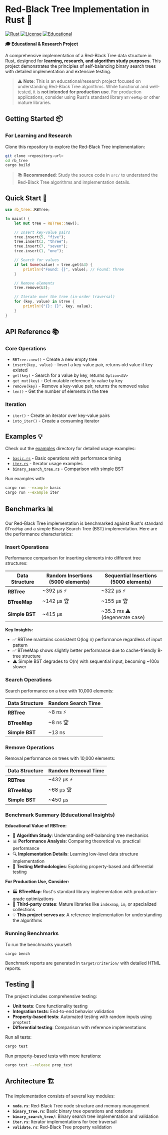 # Red-Black Tree Implementation in Rust 🌳

[![Rust](https://img.shields.io/badge/rust-2024%20edition-orange.svg)](https://www.rust-lang.org/)
[![License](https://img.shields.io/badge/license-MIT-blue.svg)](LICENSE)
[![Educational](https://img.shields.io/badge/purpose-educational%20%26%20research-green.svg)]()

**🎓 Educational & Research Project**

A comprehensive implementation of a Red-Black Tree data structure in Rust, designed for **learning, research, and algorithm study purposes**. This project demonstrates the principles of self-balancing binary search trees with detailed implementation and extensive testing.

> ⚠️ **Note**: This is an educational/research project focused on understanding Red-Black Tree algorithms. While functional and well-tested, it is **not intended for production use**. For production applications, consider using Rust's standard library `BTreeMap` or other mature libraries.

## Getting Started 📦

### For Learning and Research

Clone this repository to explore the Red-Black Tree implementation:

```bash
git clone <repository-url>
cd rb_tree
cargo build
```

> 📚 **Recommended**: Study the source code in `src/` to understand the Red-Black Tree algorithms and implementation details.

## Quick Start 🚀

```rust
use rb_tree::RBTree;

fn main() {
    let mut tree = RBTree::new();

    // Insert key-value pairs
    tree.insert(5, "five");
    tree.insert(3, "three");
    tree.insert(7, "seven");
    tree.insert(1, "one");

    // Search for values
    if let Some(value) = tree.get(&3) {
        println!("Found: {}", value); // Found: three
    }

    // Remove elements
    tree.remove(&3);

    // Iterate over the tree (in-order traversal)
    for (key, value) in &tree {
        println!("{}: {}", key, value);
    }
}
```

## API Reference 📚

### Core Operations

- `RBTree::new()` - Create a new empty tree
- `insert(key, value)` - Insert a key-value pair, returns old value if key existed
- `get(key)` - Search for a value by key, returns `Option<&V>`
- `get_mut(key)` - Get mutable reference to value by key
- `remove(key)` - Remove a key-value pair, returns the removed value
- `len()` - Get the number of elements in the tree

### Iteration

- `iter()` - Create an iterator over key-value pairs
- `into_iter()` - Create a consuming iterator

## Examples 💡

Check out the [examples](examples/) directory for detailed usage examples:

- [`basic.rs`](examples/basic.rs) - Basic operations with performance timing
- [`iter.rs`](examples/iter.rs) - Iterator usage examples
- [`binary_search_tree.rs`](examples/binary_search_tree.rs) - Comparison with simple BST

Run examples with:

```bash
cargo run --example basic
cargo run --example iter
```

## Benchmarks 📊

Our Red-Black Tree implementation is benchmarked against Rust's standard `BTreeMap` and a simple Binary Search Tree (BST) implementation. Here are the performance characteristics:

### Insert Operations

Performance comparison for inserting elements into different tree structures:

| Data Structure | Random Insertions (5000 elements) | Sequential Insertions (5000 elements) |
| -------------- | --------------------------------- | ------------------------------------- |
| **RBTree**     | ~392 μs ⚡                        | ~322 μs ⚡                            |
| **BTreeMap**   | ~142 μs 🏆                        | ~155 μs 🏆                            |
| **Simple BST** | ~415 μs                           | ~35.3 ms ⚠️ (degenerate case)         |

**Key Insights:**

- ✅ RBTree maintains consistent O(log n) performance regardless of input pattern
- ✅ BTreeMap shows slightly better performance due to cache-friendly B-tree structure
- ⚠️ Simple BST degrades to O(n) with sequential input, becoming ~100x slower

### Search Operations

Search performance on a tree with 10,000 elements:

| Data Structure | Random Search Time |
| -------------- | ------------------ |
| **RBTree**     | ~8 ns ⚡           |
| **BTreeMap**   | ~8 ns 🏆           |
| **Simple BST** | ~13 ns             |

### Remove Operations

Removal performance on trees with 10,000 elements:

| Data Structure | Random Removal Time |
| -------------- | ------------------- |
| **RBTree**     | ~432 μs ⚡          |
| **BTreeMap**   | ~68 μs 🏆           |
| **Simple BST** | ~450 μs             |

### Benchmark Summary (Educational Insights)

**Educational Value of RBTree:**

- 🎯 **Algorithm Study**: Understanding self-balancing tree mechanics
- 📊 **Performance Analysis**: Comparing theoretical vs. practical performance
- 🔍 **Implementation Details**: Learning low-level data structure implementation
- 🧪 **Testing Methodologies**: Exploring property-based and differential testing

**For Production Use, Consider:**

- 🏭 **BTreeMap**: Rust's standard library implementation with production-grade optimizations
- 🚀 **Third-party crates**: Mature libraries like `indexmap`, `im`, or specialized collections
- 💡 **This project serves as**: A reference implementation for understanding the algorithms

### Running Benchmarks

To run the benchmarks yourself:

```bash
cargo bench
```

Benchmark reports are generated in `target/criterion/` with detailed HTML reports.

## Testing 🧪

The project includes comprehensive testing:

- **Unit tests**: Core functionality testing
- **Integration tests**: End-to-end behavior validation
- **Property-based tests**: Automated testing with random inputs using `proptest`
- **Differential testing**: Comparison with reference implementations

Run all tests:

```bash
cargo test
```

Run property-based tests with more iterations:

```bash
cargo test --release prop_test
```

## Architecture 🏗️

The implementation consists of several key modules:

- **`node.rs`**: Red-Black Tree node structure and memory management
- **`binary_tree.rs`**: Basic binary tree operations and rotations
- **`binary_search_tree/`**: Binary search tree implementation and validation
- **`iter.rs`**: Iterator implementations for tree traversal
- **`validate.rs`**: Red-Black Tree property validation
